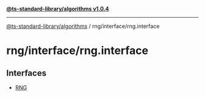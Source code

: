 [**@ts-standard-library/algorithms v1.0.4**](../../../README.md)

***

[@ts-standard-library/algorithms](../../../modules.md) / rng/interface/rng.interface

# rng/interface/rng.interface

## Interfaces

- [RNG](interfaces/RNG.md)

